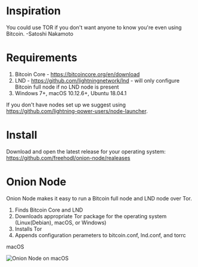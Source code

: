# Inspiration

You could use TOR if you don't want anyone to know you're even using Bitcoin.
-Satoshi Nakamoto 

# Requirements
1. Bitcoin Core - https://bitcoincore.org/en/download
2. LND - https://github.com/lightningnetwork/lnd - will only configure Bitcoin full node if no LND node is present
3. Windows 7+, macOS 10.12.6+, Ubuntu 18.04.1

If you don't have nodes set up we suggest using https://github.com/lightning-power-users/node-launcher.

# Install

Download and open the latest release for your operating system:
https://github.com/freehodl/onion-node/realeases

# Onion Node

Onion Node makes it easy to run a Bitcoin full node and LND node over Tor.

1. Finds Bitcoin Core and LND  
2. Downloads appropriate Tor package for the operating system (Linux(Debian), macOS, or Windows) 
3. Installs Tor
2. Appends configuration perameters to bitcoin.conf, lnd.conf, and torrc

macOS

![Onion Node on macOS](https://github.com/freehodl/onion-node/blob/master/macos.png)

